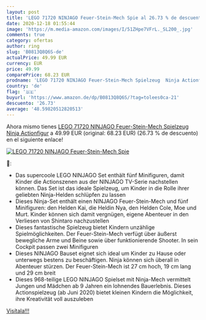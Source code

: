 ```yaml
---
layout: post
title: 'LEGO 71720 NINJAGO Feuer-Stein-Mech Spie al 26.73 % de descuento'
date: 2020-12-18 01:55:44
image: 'https://m.media-amazon.com/images/I/51ZHpe7VFrL._SL200_.jpg'
comments: true
category: ofertas
author: ring
slug: 'B0813Q8Q6S-de'
actualPrice: 49.99 EUR
currency: EUR
price: 49.99
comparePrice: 68.23 EUR
prodname: 'LEGO 71720 NINJAGO Feuer-Stein-Mech Spielzeug  Ninja Actionfigur'
country: 'de'
flag: '🇩🇪'
buyurl: 'https://www.amazon.de/dp/B0813Q8Q6S/?tag=tolees0ca-21'
descuento: '26.73'
average: '48.59820512820513'
---
```


Ahora mismo tienes [LEGO 71720 NINJAGO Feuer-Stein-Mech Spielzeug  Ninja Actionfigur](https://www.amazon.de/dp/B0813Q8Q6S/?tag=tolees0ca-21) a 49.99 EUR (original: 68.23 EUR) (26.73 %  de descuento) en el siguiente enlace!

[![LEGO 71720 NINJAGO Feuer-Stein-Mech Spie](https://m.media-amazon.com/images/I/51ZHpe7VFrL._SL200_.jpg)](https://www.amazon.de/dp/B0813Q8Q6S/?tag=tolees0ca-21)

🔎:

- Das supercoole LEGO NINJAGO Set enthält fünf Minifiguren, damit Kinder die Actionszenen aus der NINJAGO TV-Serie nachstellen können. Das Set ist das ideale Spielzeug, um Kinder in die Rolle ihrer geliebten Ninja-Helden schlüpfen zu lassen
- Dieses Ninja-Set enthält einen NINJAGO Feuer-Stein-Mech und fünf Minifiguren: den Helden Kai, die Heldin Nya, den Helden Cole, Moe und Murt. Kinder können sich damit vergnügen, eigene Abenteuer in den Verliesen von Shintaro nachzustellen
- Dieses fantastische Spielzeug bietet Kindern unzählige Spielmöglichkeiten. Der Feuer-Stein-Mech verfügt über äußerst bewegliche Arme und Beine sowie über funktionierende Shooter. In sein Cockpit passen zwei Minifiguren
- Dieses NINJAGO Bauset eignet sich ideal um Kinder zu Hause oder unterwegs bestens zu beschäftigen. Ninja können sich überall in Abenteuer stürzen. Der Feuer-Stein-Mech ist 27 cm hoch, 19 cm lang und 29 cm breit
- Dieses 968-teilige LEGO NINJAGO Spielset mit Ninja-Mech vermittelt Jungen und Mädchen ab 9 Jahren ein lohnendes Bauerlebnis. Dieses Actionspielzeug (ab Juni 2020) bietet kleinen Kindern die Möglichkeit, ihre Kreativität voll auszuleben

[Visítala!!!](https://www.amazon.de/dp/B0813Q8Q6S/?tag=tolees0ca-21)
